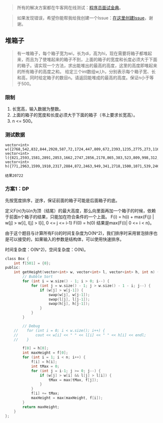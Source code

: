 > 所有的解决方案都在牛客网在线测试：[程序员面试金典](http://www.nowcoder.com/ta/cracking-the-coding-interview)。

> 如果发现错误，希望你能帮我给我创建一个Issue：[在这里创建Issue](https://github.com/Shitaibin/CC150/issues)，谢谢。



## 堆箱子

> 有一堆箱子，每个箱子宽为wi，长为di，高为hi，现在需要将箱子都堆起来，而且为了使堆起来的箱子不到，上面的箱子的宽度和长度必须大于下面的箱子。请实现一个方法，求出能堆出的最高的高度，这里的高度即堆起来的所有箱子的高度之和。
给定三个int数组w,l,h，分别表示每个箱子宽、长和高，同时给定箱子的数目n。请返回能堆成的最高的高度。保证n小于等于500。

### 限制

1. 长宽高，输入数据为整数。
1. 上面的箱子的宽度和长度必须大于下面的箱子（书上要求长宽高）。
1. n <= 500。

### 测试数据

```
vector<int> w({2768,542,832,844,2920,587,72,1724,447,809,672,2393,1235,2775,273,1165,1809,111,1263,2751,1068,2507,453,65,2338,1103,1093,2327,1995,1125,2340,1133,2123,1692,2215,140,1822,2144,2240,2916,1860,2226,698,846,2177,295});
vector<int> l({821,2593,1581,2891,2853,1662,2747,2856,2178,865,383,523,809,998,312,237,1871,2730,823,676,568,1839,2063,1651,2704,2113,1316,2892,1874,270,1112,869,1099,1876,371,2298,2070,1514,2916,165,1043,1355,2852,1319,1979,1961});
vector<int> h({771,2963,1599,1910,2317,2884,872,2463,949,341,2718,1500,1071,539,2463,1355,104,2989,1240,240,981,0,2172,3011,621,681,1178,2518,2766,615,460,2399,2443,2894,799,1726,2454,2099,2279,2911,2018,426,2896,224,2663,351});

结果20722
```

### 方案1：DP


先按宽度排序，逆序，保证前面的箱子可能是后面箱子的底。

定义F(n)为以n为顶（结尾）的最大高度，那么向里面再加一个箱子的时候，依赖于前面n个箱子的结果，只能加在符合条件的一个上面。
F(i) = h(i) + max{F(j) | w[j] > w[i], l[j] > l[i], 0 <= j <= i-1}
F(0) = h(0)
结果是max{F(i)| 0 <= i < n}。

由于这个题目与计算所有F(i)的时间复杂度为O(N^2)，我们排序时采用冒泡排序也是可以接受的，如果输入的参数是结构体，可以使用快速排序。

时间复杂度：O(N^2)，空间复杂度：O(N)。



```C
class Box {
    int f[501] = {0};
public:
    int getHeight(vector<int> w, vector<int> l, vector<int> h, int n) {
    	// Bubble Sort
        for (int i = w.size() - 1; i > 0; i--) {
            for (int j = w.size() - 1; j > w.size() - 1 - i; j--) {
                if (w[j] > w[j-1]) {
                    swap(w[j], w[j-1]);
                    swap(l[j], l[j-1]);
                    swap(h[j], h[j-1]);
                }
            }
        }

        // Debug
    //    for (int i = 0; i < w.size(); i++) {
    //        cout << w[i] << " " << l[i] << " " << h[i] << endl;
    //    }

        f[0] = h[0];
        int maxHeight = f[0];
        for (int i = 1; i < n; i++) {
            f[i] = h[i];
            int tMax = 0;
            for (int j = i-1; j >= 0; j--) {
                if (w[j] > w[i] && l[j] > l[i]) {
                    tMax = max(tMax, f[j]);
                }
            }
            f[i] += tMax;
            maxHeight = max(maxHeight, f[i]);
        }
        return maxHeight;
    }
};
```
